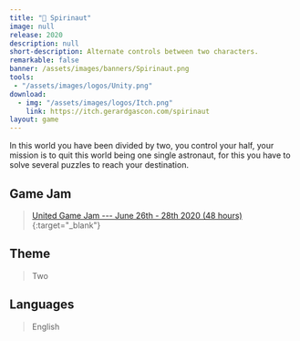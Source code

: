 ```yaml
---
title: "👻 Spirinaut"
image: null
release: 2020
description: null
short-description: Alternate controls between two characters.
remarkable: false
banner: /assets/images/banners/Spirinaut.png
tools:
 - "/assets/images/logos/Unity.png"
download:
  - img: "/assets/images/logos/Itch.png"
    link: https://itch.gerardgascon.com/spirinaut
layout: game
---
```


In this world you have been divided by two, you control your half, your mission is to quit this world being one single astronaut, for this you have to solve several puzzles to reach your destination.

## Game Jam

> [United Game Jam --- June 26th - 28th 2020 (48 hours)](https://itch.io/jam/united-game-jam-2020/){:target="_blank"}

## Theme

> Two

## Languages

> English

